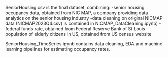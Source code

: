 SeniorHousing.csv is the final dataset, combining:
  -senior housing occupancy data, obtained from NIC MAP, a company providing data analytics on the senior housing industry
        -data cleaning on original NICMAP data (NICMAP2023Q4.csv) is contained in NICMAP_DataCleaning.ipynb)
  -federal funds rate, obtained from Federal Reserve Bank of St Louis
  -population of elderly citizens in US, obtained from US census website


SeniorHousing_TimeSeries.ipynb contains data cleaning, EDA and machine learning pipelines for estimating occupancy rates.
